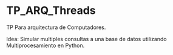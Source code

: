 # TP_ARQ_Threads

TP Para arquitectura de Computadores.

Idea: Simular multiples consultas a una base de datos utilizando Multiprocesamiento en Python.
